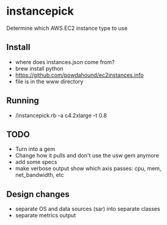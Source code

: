 # instancepick
Determine which AWS EC2 instance type to use

## Install
- where does instances.json come from?
- brew install python
- https://github.com/powdahound/ec2instances.info
- file is in the www directory

## Running
- /instancepick.rb -a c4.2xlarge -t 0.8

## TODO
- Turn into a gem
- Change how it pulls and don't use the usw gem anymore
- add some specs
- make verbose output show which axis passes: cpu, mem, net_bandwidth, etc

## Design changes
- separate OS and data sources (sar) into separate classes
- separate metrics output
